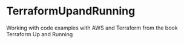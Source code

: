 # TerraformUpandRunning
Working with code examples with AWS and Terraform from the book Terraform Up and Running
